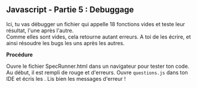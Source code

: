 ## Javascript - Partie 5 : Debuggage
Ici, tu vas débugger un fichier qui appelle 18 fonctions vides et teste leur résultat, l'une après l'autre.  
Comme elles sont vides, cela retourne autant erreurs. 
A toi de les écrire, et ainsi résoudre les bugs les uns après les autres.

**Procédure**  

Ouvre le fichier SpecRunner.html dans un navigateur pour tester ton code. Au début, il est rempli de rouge et d'erreurs.
Ouvre `questions.js` dans ton IDE et écris les . Lis bien les messages d'erreur !  



